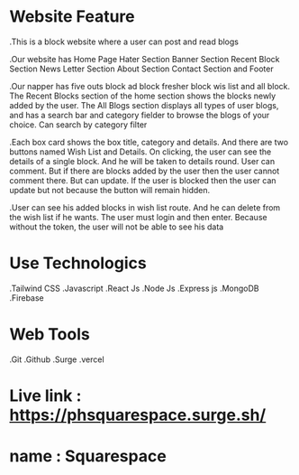 # Website Feature

.This is a block website where a user can post and read blogs

.Our website has Home Page Hater Section Banner Section Recent Block Section News Letter Section About Section Contact Section and Footer

.Our napper has five outs block ad block fresher block wis list and all block.  The Recent Blocks section of the home section shows the blocks newly added by the user.  The All Blogs section displays all types of user blogs, and has a search bar and category fielder to browse the blogs of your choice.  Can search by category filter

.Each box card shows the box title, category and details.  And there are two buttons named Wish List and Details.  On clicking, the user can see the details of a single block.  And he will be taken to details round.  User can comment.  But if there are blocks added by the user then the user cannot comment there.  But can update.  If the user is blocked then the user can update but not because the button will remain hidden.

.User can see his added blocks in wish list route.  And he can delete from the wish list if he wants.  The user must login and then enter.  Because without the token, the user will not be able to see his data

# Use Technologics
.Tailwind CSS  .Javascript  .React Js  .Node Js  .Express js  .MongoDB  .Firebase 

# Web Tools
.Git  .Github  .Surge  .vercel 

# Live link : https://phsquarespace.surge.sh/
# name : Squarespace
